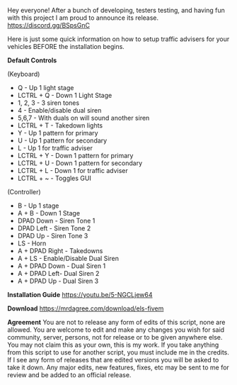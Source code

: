 Hey everyone! After a bunch of developing, testers testing, and having fun with this project I am proud to announce its release. https://discord.gg/BSpsGnC

Here is just some quick information on how to setup traffic advisers for your vehicles BEFORE the installation begins.


**Default Controls**

(Keyboard)
* Q - Up 1 light stage
* LCTRL + Q - Down 1 Light Stage
* 1, 2, 3 - 3 siren tones
* 4 - Enable/disable dual siren
* 5,6,7 - With duals on will sound another siren
* LCTRL + T - Takedown lights
* Y - Up 1 pattern for primary
* U - Up 1 pattern for secondary
* L - Up 1 for traffic adviser
* LCTRL + Y - Down 1 pattern for primary
* LCTRL + U - Down 1 pattern for secondary
* LCTRL + L - Down 1 for traffic adviser
* LCTRL + ~ - Toggles GUI

(Controller)

* B - Up 1 stage
* A + B - Down 1 Stage
* DPAD Down - Siren Tone 1
* DPAD Left - Siren Tone 2
* DPAD Up - Siren Tone 3
* LS - Horn
* A + DPAD Right - Takedowns
* A + LS - Enable/Disable Dual Siren
* A + DPAD Down - Dual Siren 1
* A + DPAD Left- Dual Siren 2
* A + DPAD Up - Dual Siren 3

**Installation Guide**
https://youtu.be/5-NGCLjew64


**Download**
https://mrdagree.com/download/els-fivem



**Agreement**
You are not to release any form of edits of this script, none are allowed. You are welcome to edit and make any changes you wish for said community, server, persons, not for release or to be given anywhere else. You may not claim this as your own, this is my work. If you take anything from this script to use for another script, you must include me in the credits. If I see any form of releases that are edited versions you will be asked to take it down. Any major edits, new features, fixes, etc may be sent to me for review and be added to an official release.
